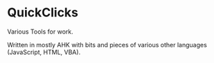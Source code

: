 # QuickClicks
Various Tools for work. 

Written in mostly AHK with bits and pieces of various other languages (JavaScript, HTML, VBA). 
